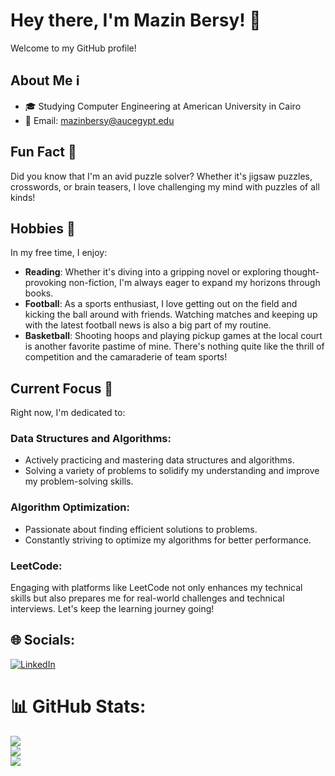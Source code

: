 # Hey there, I'm Mazin Bersy! 👋

Welcome to my GitHub profile!

## About Me ℹ️

- 🎓 Studying Computer Engineering at American University in Cairo
- 📧 Email: mazinbersy@aucegypt.edu

## Fun Fact 🎉

Did you know that I'm an avid puzzle solver? Whether it's jigsaw puzzles, crosswords, or brain teasers, I love challenging my mind with puzzles of all kinds!

## Hobbies 🎨

In my free time, I enjoy:
- **Reading**: Whether it's diving into a gripping novel or exploring thought-provoking non-fiction, I'm always eager to expand my horizons through books.
- **Football**: As a sports enthusiast, I love getting out on the field and kicking the ball around with friends. Watching matches and keeping up with the latest football news is also a big part of my routine.
- **Basketball**: Shooting hoops and playing pickup games at the local court is another favorite pastime of mine. There's nothing quite like the thrill of competition and the camaraderie of team sports!

## Current Focus 🎯

Right now, I'm dedicated to:

### Data Structures and Algorithms:
- Actively practicing and mastering data structures and algorithms.
- Solving a variety of problems to solidify my understanding and improve my problem-solving skills.

### Algorithm Optimization:
- Passionate about finding efficient solutions to problems.
- Constantly striving to optimize my algorithms for better performance.

### LeetCode: 
Engaging with platforms like LeetCode not only enhances my technical skills but also prepares me for real-world challenges and technical interviews. Let's keep the learning journey going!

## 🌐 Socials:
[![LinkedIn](https://img.shields.io/badge/LinkedIn-%230077B5.svg?logo=linkedin&logoColor=white)](https://linkedin.com/in/mazinbersy) 


# 📊 GitHub Stats:
![](https://github-readme-stats.vercel.app/api?username=mazinbersy&theme=dark&hide_border=false&include_all_commits=true&count_private=false)<br/>
![](https://github-readme-streak-stats.herokuapp.com/?user=mazinbersy&theme=dark&hide_border=false)<br/>
![](https://github-readme-stats.vercel.app/api/top-langs/?username=mazinbersy&theme=dark&hide_border=false&include_all_commits=true&count_private=false&layout=compact)

